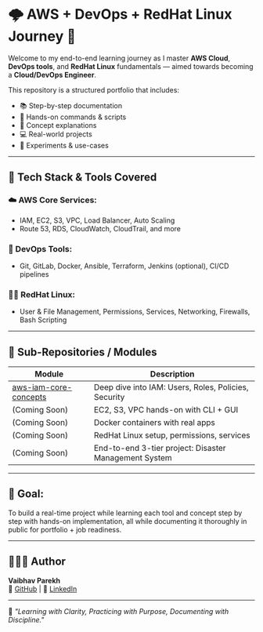 # 🌩️ AWS + DevOps + RedHat Linux Journey 🚀

Welcome to my end-to-end learning journey as I master **AWS Cloud**, **DevOps tools**, and **RedHat Linux** fundamentals — aimed towards becoming a **Cloud/DevOps Engineer**.

This repository is a structured portfolio that includes:
- 📚 Step-by-step documentation
- 🔧 Hands-on commands & scripts
- 🧠 Concept explanations
- 💻 Real-world projects
- 🧪 Experiments & use-cases

---

## 🧱 Tech Stack & Tools Covered

### ☁️ AWS Core Services:
- IAM, EC2, S3, VPC, Load Balancer, Auto Scaling
- Route 53, RDS, CloudWatch, CloudTrail, and more

### 🧰 DevOps Tools:
- Git, GitLab, Docker, Ansible, Terraform, Jenkins (optional), CI/CD pipelines

### 🧑‍💻 RedHat Linux:
- User & File Management, Permissions, Services, Networking, Firewalls, Bash Scripting

---

## 🔗 Sub-Repositories / Modules

| Module | Description |
|--------|-------------|
| [aws-iam-core-concepts]([https://github.com/Vaibhavsp/aws-iam-core-concepts](https://github.com/Vaibhavsp/aws-devops-linux-journey/tree/main/aws/iam-core-concepts)) | Deep dive into IAM: Users, Roles, Policies, Security |
| (Coming Soon) | EC2, S3, VPC hands-on with CLI + GUI |
| (Coming Soon) | Docker containers with real apps |
| (Coming Soon) | RedHat Linux setup, permissions, services |
| (Coming Soon) | End-to-end 3-tier project: Disaster Management System |

---

## 💼 Goal:
To build a real-time project while learning each tool and concept step by step with hands-on implementation, all while documenting it thoroughly in public for portfolio + job readiness.

---

## 👨🏻‍💻 Author
**Vaibhav Parekh**  
🔗 [GitHub](https://github.com/Vaibhavsp) | 🔗 [LinkedIn](https://www.linkedin.com/in/vaibhav-parekh08/)

---

🧠 *"Learning with Clarity, Practicing with Purpose, Documenting with Discipline."*

